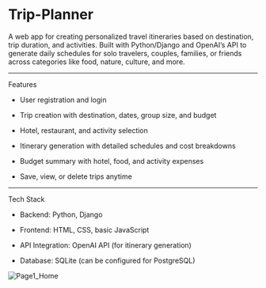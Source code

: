 # Trip-Planner
A web app for creating personalized travel itineraries based on destination, trip duration, and activities. Built with Python/Django and OpenAI’s API to generate daily schedules for solo travelers, couples, families, or friends across categories like food, nature, culture, and more.

----------------------------------------------------------
Features
  
   - User registration and login

   - Trip creation with destination, dates, group size, and budget

   - Hotel, restaurant, and activity selection

   - Itinerary generation with detailed schedules and cost breakdowns

   - Budget summary with hotel, food, and activity expenses

   - Save, view, or delete trips anytime
    
----------------------------------------------------------
Tech Stack

   - Backend: Python, Django

   - Frontend: HTML, CSS, basic JavaScript

   - API Integration: OpenAI API (for itinerary generation)

   - Database: SQLite (can be configured for PostgreSQL)

     
![Page1_Home](https://github.com/user-attachments/assets/7b5bee5e-ee0f-435a-a8bb-5458c3f44bbd)
